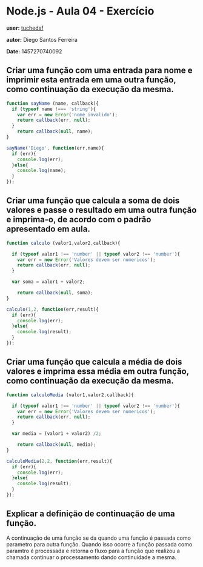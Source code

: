 # Node.js - Aula 04 - Exercício
**user:** [tuchedsf](https://github.com/tuchedsf)

**autor:** Diego Santos Ferreira

**Date:** 1457270740092

## Criar uma função com uma entrada para nome e imprimir esta entrada em uma outra função, como continuação da execução da mesma.

```js
function sayName (name, callback){
  if (typeof name !=== 'string'){
    var err = new Error('nome invalido');
    return callback(err, null);
  }
    return callback(null, name);
}

sayName('Diego', function(err,name){
  if (err){
    console.log(err);
  }else{
    console.log(name);
  }
});
```



## Criar uma função que calcula a soma de dois valores e passe o resultado em uma outra função e imprima-o, de acordo com o padrão apresentado em aula.
```js
function calculo (valor1,valor2,callback){

  if (typeof valor1 !== 'number' || typeof valor2 !== 'number'){
    var err = new Error('Valores devem ser numericos');
    return callback(err, null);
  }

  var soma = valor1 + valor2;

    return callback(null, soma);
}

calculo(1,2, function(err,result){
  if (err){
    console.log(err);
  }else{
    console.log(result);
  }
});
```


## Criar uma função que calcula a média de dois valores e imprima essa média em outra função, como continuação da execução da mesma.
```js
function calculoMedia (valor1,valor2,callback){

  if (typeof valor1 !== 'number' || typeof valor2 !== 'number'){
    var err = new Error('Valores devem ser numericos');
    return callback(err, null);
  }

  var media = (valor1 + valor2) /2;

    return callback(null, media);
}

calculoMedia(2,2, function(err,result){
  if (err){
    console.log(err);
  }else{
    console.log(result);
  }
});
```


## Explicar a definição de continuação de uma função.

A continuação de uma função se da quando uma função é passada como parametro para outra função. Quando isso ocorre a função passada como paramtro é processada e retorna o fluxo para a função que realizou a chamada continuar o processamento dando continuidade a mesma.
